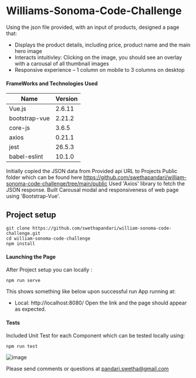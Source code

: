 # Williams-Sonoma-Code-Challenge

Using the json file provided, with an input of products, designed a page that: 
 * Displays the product details, including price, product name and the main hero image
 * Interacts intuitivley: Clicking on the image, you should see an overlay with a carousal of all thumbnail images
 * Responsive experience – 1 column on mobile to 3 columns on desktop

#### FrameWorks and Technologies Used ####

 Name                      | Version 
-------------------------- | ------- 
 Vue.js                    | 2.6.11  
 bootstrap-vue             | 2.21.2   
 core-js                   | 3.6.5   
 axios                     | 0.21.1   
 jest                      | 26.5.3  
 babel-eslint              | 10.1.0  

Initially copied the JSON data from Provided api URL to Projects Public folder which can be found here https://github.com/swethapandari/william-sonoma-code-challenge/tree/main/public
Used 'Axios' library to fetch the JSON response.
Built Carousal modal and responsiveness of web page using 'Bootstrap-Vue'.


## Project setup
```
git clone https://github.com/swethapandari/william-sonoma-code-challenge.git
cd william-sonoma-code-challenge
npm install
```
#### Launching the Page ###

After Project setup you can locally :
```text
npm run serve
```
This shows something like below upon successful run
 App running at:
  - Local:   http://localhost:8080/
Open the link and the page should appear as expected.


#### Tests ####
Included Unit Test for each Component which can be tested locally using:
```text
npm run test
```
![image](https://user-images.githubusercontent.com/12513817/116503282-ab1e3d80-a883-11eb-8342-819166ad32cf.png)

Please send comments or questions at pandari.swetha@gmail.com
